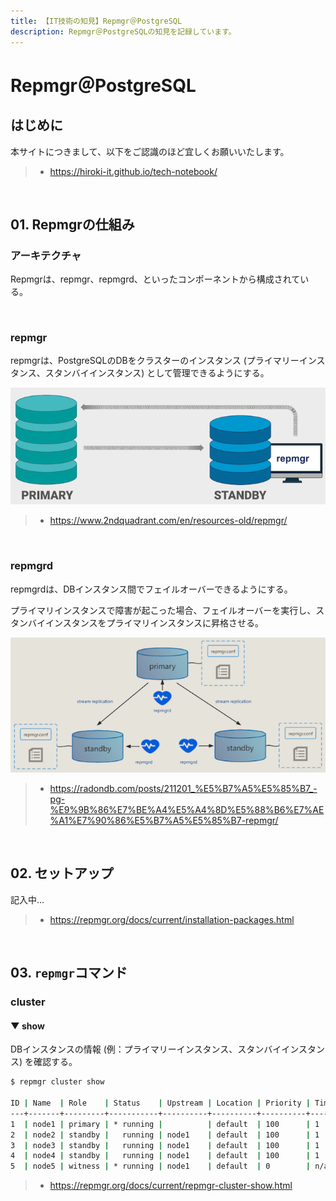 ```yaml
---
title: 【IT技術の知見】Repmgr＠PostgreSQL
description: Repmgr＠PostgreSQLの知見を記録しています。
---
```


# Repmgr＠PostgreSQL

## はじめに

本サイトにつきまして、以下をご認識のほど宜しくお願いいたします。

> - https://hiroki-it.github.io/tech-notebook/

<br>

## 01. Repmgrの仕組み

### アーキテクチャ

Repmgrは、repmgr、repmgrd、といったコンポーネントから構成されている。

<br>

### repmgr

repmgrは、PostgreSQLのDBをクラスターのインスタンス (プライマリーインスタンス、スタンバイインスタンス) として管理できるようにする。

![repmgr_architecture.png](https://raw.githubusercontent.com/hiroki-it/tech-notebook-images/master/images/repmgr_architecture.png)

> - https://www.2ndquadrant.com/en/resources-old/repmgr/

<br>

### repmgrd

repmgrdは、DBインスタンス間でフェイルオーバーできるようにする。

プライマリインスタンスで障害が起こった場合、フェイルオーバーを実行し、スタンバイインスタンスをプライマリインスタンスに昇格させる。

![repmgrd_fail-over](https://raw.githubusercontent.com/hiroki-it/tech-notebook-images/master/images/repmgrd_fail-over.png)

> - https://radondb.com/posts/211201_%E5%B7%A5%E5%85%B7_-pg-%E9%9B%86%E7%BE%A4%E5%A4%8D%E5%88%B6%E7%AE%A1%E7%90%86%E5%B7%A5%E5%85%B7-repmgr/

<br>

## 02. セットアップ

記入中...

> - https://repmgr.org/docs/current/installation-packages.html

<br>

## 03. `repmgr`コマンド

### cluster

#### ▼ show

DBインスタンスの情報 (例：プライマリーインスタンス、スタンバイインスタンス) を確認する。

```bash
$ repmgr cluster show

ID | Name  | Role    | Status    | Upstream | Location | Priority | Timeline | Connection string
---+-------+---------+-----------+----------+----------+----------+----------+-----------------------------------------
1  | node1 | primary | * running |          | default  | 100      | 1        | host=db_node1 dbname=repmgr user=repmgr
2  | node2 | standby |   running | node1    | default  | 100      | 1        | host=db_node2 dbname=repmgr user=repmgr
3  | node3 | standby |   running | node1    | default  | 100      | 1        | host=db_node3 dbname=repmgr user=repmgr
4  | node4 | standby |   running | node1    | default  | 100      | 1        | host=db_node4 dbname=repmgr user=repmgr
5  | node5 | witness | * running | node1    | default  | 0        | n/a      | host=db_node5 dbname=repmgr user=repmgr
```

> - https://repmgr.org/docs/current/repmgr-cluster-show.html

<br>
